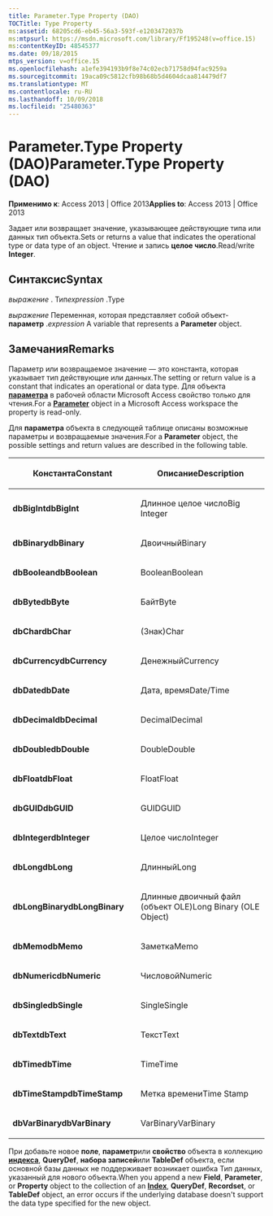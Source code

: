 ```yaml
---
title: Parameter.Type Property (DAO)
TOCTitle: Type Property
ms:assetid: 68205cd6-eb45-56a3-593f-e1203472037b
ms:mtpsurl: https://msdn.microsoft.com/library/Ff195248(v=office.15)
ms:contentKeyID: 48545377
ms.date: 09/18/2015
mtps_version: v=office.15
ms.openlocfilehash: a1efe394193b9f8e74c02ecb71758d94fac9259a
ms.sourcegitcommit: 19aca09c5812cfb98b68b5d4604dcaa814479df7
ms.translationtype: MT
ms.contentlocale: ru-RU
ms.lasthandoff: 10/09/2018
ms.locfileid: "25480363"
---
```

# <a name="parametertype-property-dao"></a><span data-ttu-id="a44e0-102">Parameter.Type Property (DAO)</span><span class="sxs-lookup"><span data-stu-id="a44e0-102">Parameter.Type Property (DAO)</span></span>


<span data-ttu-id="a44e0-103">**Применимо к**: Access 2013 | Office 2013</span><span class="sxs-lookup"><span data-stu-id="a44e0-103">**Applies to**: Access 2013 | Office 2013</span></span>

<span data-ttu-id="a44e0-104">Задает или возвращает значение, указывающее действующие типа или данных тип объекта.</span><span class="sxs-lookup"><span data-stu-id="a44e0-104">Sets or returns a value that indicates the operational type or data type of an object.</span></span> <span data-ttu-id="a44e0-105">Чтение и запись **целое число**.</span><span class="sxs-lookup"><span data-stu-id="a44e0-105">Read/write **Integer**.</span></span>

## <a name="syntax"></a><span data-ttu-id="a44e0-106">Синтаксис</span><span class="sxs-lookup"><span data-stu-id="a44e0-106">Syntax</span></span>

<span data-ttu-id="a44e0-107">*выражение* . Тип</span><span class="sxs-lookup"><span data-stu-id="a44e0-107">*expression* .Type</span></span>

<span data-ttu-id="a44e0-108">*выражение* Переменная, которая представляет собой объект- **параметр** .</span><span class="sxs-lookup"><span data-stu-id="a44e0-108">*expression* A variable that represents a **Parameter** object.</span></span>

## <a name="remarks"></a><span data-ttu-id="a44e0-109">Замечания</span><span class="sxs-lookup"><span data-stu-id="a44e0-109">Remarks</span></span>

<span data-ttu-id="a44e0-110">Параметр или возвращаемое значение — это константа, которая указывает тип действующие или данных.</span><span class="sxs-lookup"><span data-stu-id="a44e0-110">The setting or return value is a constant that indicates an operational or data type.</span></span> <span data-ttu-id="a44e0-111">Для объекта **[параметра](parameter-object-dao.md)** в рабочей области Microsoft Access свойство только для чтения.</span><span class="sxs-lookup"><span data-stu-id="a44e0-111">For a **[Parameter](parameter-object-dao.md)** object in a Microsoft Access workspace the property is read-only.</span></span>

<span data-ttu-id="a44e0-112">Для **параметра** объекта в следующей таблице описаны возможные параметры и возвращаемые значения.</span><span class="sxs-lookup"><span data-stu-id="a44e0-112">For a **Parameter** object, the possible settings and return values are described in the following table.</span></span>

<table>
<colgroup>
<col style="width: 50%" />
<col style="width: 50%" />
</colgroup>
<thead>
<tr class="header">
<th><p><span data-ttu-id="a44e0-113">Константа</span><span class="sxs-lookup"><span data-stu-id="a44e0-113">Constant</span></span></p></th>
<th><p><span data-ttu-id="a44e0-114">Описание</span><span class="sxs-lookup"><span data-stu-id="a44e0-114">Description</span></span></p></th>
</tr>
</thead>
<tbody>
<tr class="odd">
<td><p><span data-ttu-id="a44e0-115"><strong>dbBigInt</strong></span><span class="sxs-lookup"><span data-stu-id="a44e0-115"><strong>dbBigInt</strong></span></span></p></td>
<td><p><span data-ttu-id="a44e0-116">Длинное целое число</span><span class="sxs-lookup"><span data-stu-id="a44e0-116">Big Integer</span></span></p></td>
</tr>
<tr class="even">
<td><p><span data-ttu-id="a44e0-117"><strong>dbBinary</strong></span><span class="sxs-lookup"><span data-stu-id="a44e0-117"><strong>dbBinary</strong></span></span></p></td>
<td><p><span data-ttu-id="a44e0-118">Двоичный</span><span class="sxs-lookup"><span data-stu-id="a44e0-118">Binary</span></span></p></td>
</tr>
<tr class="odd">
<td><p><span data-ttu-id="a44e0-119"><strong>dbBoolean</strong></span><span class="sxs-lookup"><span data-stu-id="a44e0-119"><strong>dbBoolean</strong></span></span></p></td>
<td><p><span data-ttu-id="a44e0-120">Boolean</span><span class="sxs-lookup"><span data-stu-id="a44e0-120">Boolean</span></span></p></td>
</tr>
<tr class="even">
<td><p><span data-ttu-id="a44e0-121"><strong>dbByte</strong></span><span class="sxs-lookup"><span data-stu-id="a44e0-121"><strong>dbByte</strong></span></span></p></td>
<td><p><span data-ttu-id="a44e0-122">Байт</span><span class="sxs-lookup"><span data-stu-id="a44e0-122">Byte</span></span></p></td>
</tr>
<tr class="odd">
<td><p><span data-ttu-id="a44e0-123"><strong>dbChar</strong></span><span class="sxs-lookup"><span data-stu-id="a44e0-123"><strong>dbChar</strong></span></span></p></td>
<td><p><span data-ttu-id="a44e0-124">(Знак)</span><span class="sxs-lookup"><span data-stu-id="a44e0-124">Char</span></span></p></td>
</tr>
<tr class="even">
<td><p><span data-ttu-id="a44e0-125"><strong>dbCurrency</strong></span><span class="sxs-lookup"><span data-stu-id="a44e0-125"><strong>dbCurrency</strong></span></span></p></td>
<td><p><span data-ttu-id="a44e0-126">Денежный</span><span class="sxs-lookup"><span data-stu-id="a44e0-126">Currency</span></span></p></td>
</tr>
<tr class="odd">
<td><p><span data-ttu-id="a44e0-127"><strong>dbDate</strong></span><span class="sxs-lookup"><span data-stu-id="a44e0-127"><strong>dbDate</strong></span></span></p></td>
<td><p><span data-ttu-id="a44e0-128">Дата, время</span><span class="sxs-lookup"><span data-stu-id="a44e0-128">Date/Time</span></span></p></td>
</tr>
<tr class="even">
<td><p><span data-ttu-id="a44e0-129"><strong>dbDecimal</strong></span><span class="sxs-lookup"><span data-stu-id="a44e0-129"><strong>dbDecimal</strong></span></span></p></td>
<td><p><span data-ttu-id="a44e0-130">Decimal</span><span class="sxs-lookup"><span data-stu-id="a44e0-130">Decimal</span></span></p></td>
</tr>
<tr class="odd">
<td><p><span data-ttu-id="a44e0-131"><strong>dbDouble</strong></span><span class="sxs-lookup"><span data-stu-id="a44e0-131"><strong>dbDouble</strong></span></span></p></td>
<td><p><span data-ttu-id="a44e0-132">Double</span><span class="sxs-lookup"><span data-stu-id="a44e0-132">Double</span></span></p></td>
</tr>
<tr class="even">
<td><p><span data-ttu-id="a44e0-133"><strong>dbFloat</strong></span><span class="sxs-lookup"><span data-stu-id="a44e0-133"><strong>dbFloat</strong></span></span></p></td>
<td><p><span data-ttu-id="a44e0-134">Float</span><span class="sxs-lookup"><span data-stu-id="a44e0-134">Float</span></span></p></td>
</tr>
<tr class="odd">
<td><p><span data-ttu-id="a44e0-135"><strong>dbGUID</strong></span><span class="sxs-lookup"><span data-stu-id="a44e0-135"><strong>dbGUID</strong></span></span></p></td>
<td><p><span data-ttu-id="a44e0-136">GUID</span><span class="sxs-lookup"><span data-stu-id="a44e0-136">GUID</span></span></p></td>
</tr>
<tr class="even">
<td><p><span data-ttu-id="a44e0-137"><strong>dbInteger</strong></span><span class="sxs-lookup"><span data-stu-id="a44e0-137"><strong>dbInteger</strong></span></span></p></td>
<td><p><span data-ttu-id="a44e0-138">Целое число</span><span class="sxs-lookup"><span data-stu-id="a44e0-138">Integer</span></span></p></td>
</tr>
<tr class="odd">
<td><p><span data-ttu-id="a44e0-139"><strong>dbLong</strong></span><span class="sxs-lookup"><span data-stu-id="a44e0-139"><strong>dbLong</strong></span></span></p></td>
<td><p><span data-ttu-id="a44e0-140">Длинный</span><span class="sxs-lookup"><span data-stu-id="a44e0-140">Long</span></span></p></td>
</tr>
<tr class="even">
<td><p><span data-ttu-id="a44e0-141"><strong>dbLongBinary</strong></span><span class="sxs-lookup"><span data-stu-id="a44e0-141"><strong>dbLongBinary</strong></span></span></p></td>
<td><p><span data-ttu-id="a44e0-142">Длинные двоичный файл (объект OLE)</span><span class="sxs-lookup"><span data-stu-id="a44e0-142">Long Binary (OLE Object)</span></span></p></td>
</tr>
<tr class="odd">
<td><p><span data-ttu-id="a44e0-143"><strong>dbMemo</strong></span><span class="sxs-lookup"><span data-stu-id="a44e0-143"><strong>dbMemo</strong></span></span></p></td>
<td><p><span data-ttu-id="a44e0-144">Заметка</span><span class="sxs-lookup"><span data-stu-id="a44e0-144">Memo</span></span></p></td>
</tr>
<tr class="even">
<td><p><span data-ttu-id="a44e0-145"><strong>dbNumeric</strong></span><span class="sxs-lookup"><span data-stu-id="a44e0-145"><strong>dbNumeric</strong></span></span></p></td>
<td><p><span data-ttu-id="a44e0-146">Числовой</span><span class="sxs-lookup"><span data-stu-id="a44e0-146">Numeric</span></span></p></td>
</tr>
<tr class="odd">
<td><p><span data-ttu-id="a44e0-147"><strong>dbSingle</strong></span><span class="sxs-lookup"><span data-stu-id="a44e0-147"><strong>dbSingle</strong></span></span></p></td>
<td><p><span data-ttu-id="a44e0-148">Single</span><span class="sxs-lookup"><span data-stu-id="a44e0-148">Single</span></span></p></td>
</tr>
<tr class="even">
<td><p><span data-ttu-id="a44e0-149"><strong>dbText</strong></span><span class="sxs-lookup"><span data-stu-id="a44e0-149"><strong>dbText</strong></span></span></p></td>
<td><p><span data-ttu-id="a44e0-150">Текст</span><span class="sxs-lookup"><span data-stu-id="a44e0-150">Text</span></span></p></td>
</tr>
<tr class="odd">
<td><p><span data-ttu-id="a44e0-151"><strong>dbTime</strong></span><span class="sxs-lookup"><span data-stu-id="a44e0-151"><strong>dbTime</strong></span></span></p></td>
<td><p><span data-ttu-id="a44e0-152">Time</span><span class="sxs-lookup"><span data-stu-id="a44e0-152">Time</span></span></p></td>
</tr>
<tr class="even">
<td><p><span data-ttu-id="a44e0-153"><strong>dbTimeStamp</strong></span><span class="sxs-lookup"><span data-stu-id="a44e0-153"><strong>dbTimeStamp</strong></span></span></p></td>
<td><p><span data-ttu-id="a44e0-154">Метка времени</span><span class="sxs-lookup"><span data-stu-id="a44e0-154">Time Stamp</span></span></p></td>
</tr>
<tr class="odd">
<td><p><span data-ttu-id="a44e0-155"><strong>dbVarBinary</strong></span><span class="sxs-lookup"><span data-stu-id="a44e0-155"><strong>dbVarBinary</strong></span></span></p></td>
<td><p><span data-ttu-id="a44e0-156">VarBinary</span><span class="sxs-lookup"><span data-stu-id="a44e0-156">VarBinary</span></span></p></td>
</tr>
</tbody>
</table>


<span data-ttu-id="a44e0-157">При добавьте новое **поле**, **параметр**или **свойство** объекта в коллекцию **[индекса](index-object-dao.md)**, **QueryDef**, **набора записей**или **TableDef** объекта, если основной базы данных не поддерживает возникает ошибка Тип данных, указанный для нового объекта.</span><span class="sxs-lookup"><span data-stu-id="a44e0-157">When you append a new **Field**, **Parameter**, or **Property** object to the collection of an **[Index](index-object-dao.md)**, **QueryDef**, **Recordset**, or **TableDef** object, an error occurs if the underlying database doesn't support the data type specified for the new object.</span></span>

